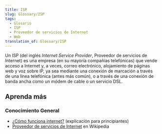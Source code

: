 ```yaml
---
title: ISP
slug: Glossary/ISP
tags:
  - Glosario
  - ISP
  - Proveedor de servicios de Internet
  - Web
translation_of: Glossary/ISP
---
```

Un ISP (del inglés _Internet Service Provider_, Proveedor de servicios de Internet) es una empresa (en su mayoría compañías telefónicas) que vende acceso a Internet y, a veces, correo electrónico, alojamiento de páginas web y voz sobre IP, ya sea mediante una conexión de marcación a través de una línea telefónica (antes más común), o a través de una conexión de banda ancha como un módem de cable o un servicio DSL.

## Aprenda más

### Conocimiento General

- [¿Cómo funciona internet?](/es/docs/Learn/Common_questions/How_does_the_Internet_work) (explicación para principiantes)
- [Proveedor de servicios de Internet](https://es.wikipedia.org/wiki/Proveedor_de_servicios_de_Internet) en Wikipedia
